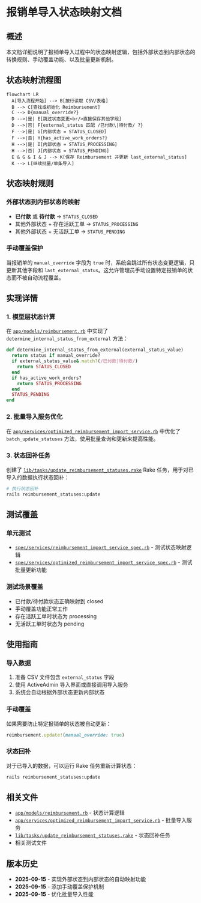 # 报销单导入状态映射文档

## 概述

本文档详细说明了报销单导入过程中的状态映射逻辑，包括外部状态到内部状态的转换规则、手动覆盖功能、以及批量更新机制。

## 状态映射流程图

```mermaid
flowchart LR
  A[导入流程开始] --> B[按行读取 CSV/表格]
  B --> C[查找或初始化 Reimbursement]
  C --> D{manual_override?}
  D -->|是| E[跳过状态变更<br/>直接保存其他字段]
  D -->|否| F{external_status 匹配 /已付款\|待付款/ ?}
  F -->|是| G[内部状态 = STATUS_CLOSED]
  F -->|否| H{has_active_work_orders?}
  H -->|是| I[内部状态 = STATUS_PROCESSING]
  H -->|否| J[内部状态 = STATUS_PENDING]
  E & G & I & J --> K[保存 Reimbursement 并更新 last_external_status]
  K --> L[继续批量/单条导入]
```

## 状态映射规则

### 外部状态到内部状态的映射
- **已付款** 或 **待付款** → `STATUS_CLOSED`
- 其他外部状态 + 存在活跃工单 → `STATUS_PROCESSING`
- 其他外部状态 + 无活跃工单 → `STATUS_PENDING`

### 手动覆盖保护
当报销单的 `manual_override` 字段为 `true` 时，系统会跳过所有状态变更逻辑，只更新其他字段和 `last_external_status`。这允许管理员手动设置特定报销单的状态而不被自动流程覆盖。

## 实现详情

### 1. 模型层状态计算
在 [`app/models/reimbursement.rb`](app/models/reimbursement.rb:331) 中实现了 `determine_internal_status_from_external` 方法：

```ruby
def determine_internal_status_from_external(external_status_value)
  return status if manual_override?
  if external_status_value&.match?(/已付款|待付款/)
    return STATUS_CLOSED
  end
  if has_active_work_orders?
    return STATUS_PROCESSING
  end
  STATUS_PENDING
end
```

### 2. 批量导入服务优化
在 [`app/services/optimized_reimbursement_import_service.rb`](app/services/optimized_reimbursement_import_service.rb:191) 中优化了 `batch_update_statuses` 方法，使用批量查询和更新来提高性能。

### 3. 状态回补任务
创建了 [`lib/tasks/update_reimbursement_statuses.rake`](lib/tasks/update_reimbursement_statuses.rake:1) Rake 任务，用于对已导入的数据执行状态回补：

```bash
# 执行状态回补
rails reimbursement_statuses:update
```

## 测试覆盖

### 单元测试
- [`spec/services/reimbursement_import_service_spec.rb`](spec/services/reimbursement_import_service_spec.rb:146) - 测试状态映射逻辑
- [`spec/services/optimized_reimbursement_import_service_spec.rb`](spec/services/optimized_reimbursement_import_service_spec.rb:1) - 测试批量更新功能

### 测试场景覆盖
- 已付款/待付款状态正确映射到 closed
- 手动覆盖功能正常工作
- 存在活跃工单时状态为 processing
- 无活跃工单时状态为 pending

## 使用指南

### 导入数据
1. 准备 CSV 文件包含 `external_status` 字段
2. 使用 ActiveAdmin 导入界面或直接调用导入服务
3. 系统会自动根据外部状态更新内部状态

### 手动覆盖
如果需要防止特定报销单的状态被自动更新：
```ruby
reimbursement.update!(manual_override: true)
```

### 状态回补
对于已导入的数据，可以运行 Rake 任务重新计算状态：
```bash
rails reimbursement_statuses:update
```

## 相关文件
- [`app/models/reimbursement.rb`](app/models/reimbursement.rb:331) - 状态计算逻辑
- [`app/services/optimized_reimbursement_import_service.rb`](app/services/optimized_reimbursement_import_service.rb:191) - 批量导入服务
- [`lib/tasks/update_reimbursement_statuses.rake`](lib/tasks/update_reimbursement_statuses.rake:1) - 状态回补任务
- 相关测试文件

## 版本历史
- **2025-09-15** - 实现外部状态到内部状态的自动映射功能
- **2025-09-15** - 添加手动覆盖保护机制
- **2025-09-15** - 优化批量导入性能
